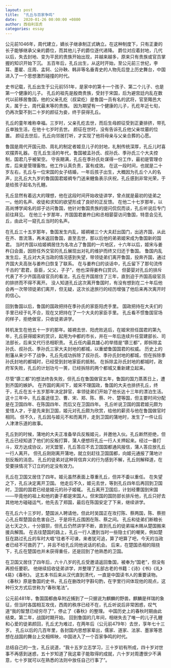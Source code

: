 ```yaml
---
layout: post
title:  "孔丘与百家争鸣"
date:   2020-01-26 00:00:00 +0800
author: 西伯利亚虎
categories: essay
---
```


公元前1046年，周代建立，嫡长子继承制正式确立。在这种制度下，只有正妻的长子能够继承父亲的爵位，而其他儿子的爵位逐代递降。
爵位对应着封地，几代以后，失去封地、变为平民的贵族开始出现，并越来越多，原来只有贵族或官员掌握的知识开始下沉。
五百年后，孔丘出生，从这时开始，至公元前三世纪，李耳、墨翟、庄周、孟轲、公孙鞅、韩非等名垂青史的人物先后登上历史舞台，中国进入了一个思想激烈碰撞的时代。

史书记载，孔丘出生于公元前551年，是家中的第十一个孩子、第二个儿子、也是第一个健康的儿子。
孔丘的祖先是殷商贵族，受封于宋国，后为避宫廷内乱在数代以前移居鲁国，他的父亲孔纥（叔梁纥）是鲁国一员有名的武将，官至陬邑大夫，属于士，周代最末等的贵族。
因为期望有一个健康的儿子，孔纥年近七旬，仍再次娶不到二十岁的颜征为妾，终于获得孔丘。

孔丘的童年难称幸福。三岁时，父亲孔纥去世，而后生母颜征受到正妻排挤，带孔丘单独生活，在他十七岁时去世。
颜征在世时，没有告诉孔丘他父亲坟墓的位置。
颜征去世后，孔丘向邻居打听，才实现了他将母亲与父亲合葬的心愿。

鲁国是周代开国元勋、周礼的制定者姬旦儿子的封地，礼制传统深厚，孔丘儿时喜欢摆弄礼器。
在孔丘生活的年代，鲁国被孟孙氏、叔孙氏、季孙氏三个大夫控制，国君几乎被架空。
守丧期满，孔丘在季孙氏处谋得一份工作，最初是管理仓库，后来是管理畜牧。他工作认真负责，富有成效。
在这一段时间，也就是二十岁左右，孔丘与一位宋国的女子结婚，一年后孩子出生，大概因为孔丘个人的名声，比孔丘大九岁的鲁国国君姬裯专门送来鲤鱼表示庆祝，孔丘感到非常光荣，于是给孩子起名为孔鲤。

孔丘显然有着远大的理想，他在这段时间开始收徒讲学，曾点就是最初的徒弟之一。他的名声、收徒和求知的欲望形成了良好的正反馈。
在他二十七岁那年，以高尚博学闻名的郯子访问鲁国，他针对鲁国贵族的提问侃侃而谈，孔丘听说后专门前往拜见。
在他三十岁那年，齐国国君姜杵臼和丞相晏婴访问鲁国，特意会见孔丘，由此可一窥孔丘当时的名声。

在孔丘三十五岁那年，鲁国发生内乱，姬裯被三个大夫赶出国门，出逃齐国，从此在齐、晋流落，再未返回鲁国，直至去世，那以后他的弟弟姬宋成为鲁国新的国君。
当时齐国以给姬裯居住为名攻占了鲁国的一片地区，十六年以后，姬宋与姜杵臼会面，因担任外交官的孔丘展现出对礼的维护而终又归还于鲁国。
鲁国内乱发生后，孔丘对大夫当政的情况感到失望，带领徒弟们离开鲁国，投奔齐国，通过齐国大夫高张与姜杵臼恢复了联系。
在与姜杵臼的谈话中，孔丘留下了那句流传千古的“君君，臣臣，父父，子子”，他也深得姜杵臼赏识。
但晏婴对孔丘的排斥代表了不少齐国高级官员的看法，孔丘在齐国居住了三年，直到迫于齐国高级官员的排挤而不得不离开。
没人知道孔丘这次离开鲁国时，有没有想到在二十年后他会再一次带领徒弟们离开，但无疑，这次长途旅行的经历增强了他后来再次离开时的信心。

回到鲁国以后，鲁国的国政把持在季孙氏的家臣阳虎手里。
国政把持在大夫们的手里已经于礼不合，现在又把持在了一个大夫的家臣手里。
孔丘看不惯鲁国官场的样子，拒绝做官，只收徒弟讲学。

转机发生在他五十一岁的那年。姬裯去世、阳虎败逃后，在姬宋担任国君的第九年，孔丘获得姬宋的赏识，起用为中都的市长，并在一年后连续升任营建部长、司法部长，后来又代行丞相职责。
孔丘任内最具雄心的举措是“隳三都”，即拆除孟孙氏、叔孙氏、季孙氏三家大夫封地的都城，以重塑鲁国国君的权威。
历史上的削藩从来少不了战争，孔丘先成功拆除了叔孙氏、季孙氏封地的都城，但在拆除季孙氏封地的都城时，已经受到封地家臣的抵制。
在拆除孟孙氏封地的都城时，政府军失败，孔丘的计划功亏一篑，已经拆除的两个都城又重新建立起来。

尽管“隳三都”的想法终告失败，但孔丘在鲁国做官五年，鲁国的国力蒸蒸日上，遭到齐国的嫉妒。
在齐国的离间下，姬宋不理国政，鲁国的大夫也排挤孔丘，终于，孔丘在五十五岁那年决定辞官，率领徒弟们开始了他长达十三年的漂泊生活。
这十三年中，孔丘虽途径卫、曹、宋、郑、陈、蔡、叶、楚等国，但主要时间分配是在卫国四年、在陈国四年、而后又在卫国四年。
孔丘听说卫国的国君姬元颇为爱惜人才，于是先来到卫国，姬元对孔丘颇为欣赏，给他的薪资与他在鲁国做官时相同。
但不久，孔丘因与姬元不和而离开，走到卫国的蒲地时，发生了一件让后人津津乐道的故事。

孔丘到的时候，蒲地的大夫正准备举兵反叛姬元，并邀他入伙。孔丘断然拒绝，但孔丘已经知道了他们的反叛打算，蒲人便想将孔丘一行人关押起来。经过一番打斗，双方达成协议，对天盟誓，孔丘答应不去卫国国都通风报信，蒲人答应放孔丘一行人离开。
但孔丘刚刚离开蒲地，就立刻赶往卫国国都，向姬元通报了蒲地计划反叛的消息。
孔丘的徒弟对这种背信弃义的行为感到不解，孔丘则解释道，在受要挟情况下订立的约定没有效力。

孔丘在卫国又居住了四年。姬元虽然表面上尊重孔丘，但并不委以重任。
在失望之下，孔丘决定离开卫国。
他走后不久，姬元去世，等到孔丘四年后再回到卫国时，卫国的国君已经是姬元的孙子姬辄。
孔丘离开卫国后，计划经曹国到宋国——毕竟他的祖上和他的妻子都是宋国人。但宋国的国防部长排斥他，孔丘只好去其他地方碰碰运气，他先去了郑国，最后在陈国安定了下来，继续讲学。

在孔丘六十三岁时，楚国派人聘请他，但此时吴国正在攻打陈、蔡两国，陈、蔡担心孔丘帮楚国会危害自己，于是将孔丘围困在陈、蔡之间。
孔丘和徒弟们断粮长达七天之久，十分狼狈，但孔丘仍然讲学不断，直到孔丘的徒弟端木赐从楚国搬来援兵解围。
在去往楚国的路上，孔丘一行人遭到当时一些隐士们的嘲笑，例如楚狂在路过孔丘的车时大唱“往者不可谏，来者犹可追，算了吧算了吧，今天的当政者已经不可救药了”，并且不给孔丘同他说话的机会。
后来，在楚国丞相的阻挠下，孔丘在楚国也并未获得重任，还是回到了他熟悉的卫国。

在卫国又居住了四年后，六十八岁的孔丘受邀请返回鲁国，被奉为“国老”，但没有再担任要职。
他继续招收徒弟讲学，并整理了五部古老的书籍：《诗》《书》《礼》《易》《春秋》。
这五本书后来从汉代直到清代，一直是中国读书人的重要读物。
《春秋》原是鲁国的史书，孔丘在删改时字斟句酌，在字里行间体现他的观点，这种行文方式后世称为“春秋笔法”。

公元前481年，鲁国国都曲阜附近捕到了一只据说为麒麟的野兽。麒麟是祥瑞的象征，但当时各国相互攻伐，西周的秩序已经不在，孔丘听说后非常困惑，叹气道“我的智慧已经穷尽了”，停止了《春秋》的整理。
中国历史上的春秋时期由此结束。第二年，战国时期开始。
回到鲁国的几年间，相继失去了唯一的儿子孔鲤和心爱的徒弟颜回，孔丘尤为难过，在两年后（公元前479年）去世，享年七十三岁。
孔丘以后的几百年里，各封国内思想家辈出，儒家、道家、法家、墨家等思想在战国的舞台上交相辉映，中国进入了一个百家争鸣的时代。

总结自己的一生，孔丘说道，“我十五岁立志学习，三十岁初有所成，四十岁对世事不再感到迷惑，五十岁知道了我这辈子能取得的成就，六十岁对周遭很少不满意，七十岁就可以在熟悉的法则中放任自己行事了”。
